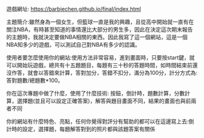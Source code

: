 遊戲網址: https://barbiechen.github.io/final/index.html 

主題簡介:雖然身為一個女生，但籃球一直是我的興趣，且從高中開始就一直有在關注NBA，有時甚至知道的事情還比大部分的男生多，因此在決定這次期末報告的主題時，我就決定要做NBA相關的東西。因此我寫了這一個網站，這是一個NBA知多少的遊戲，可以測試自己對NBA有多少的認識。

使用者要怎麼使用你的網站:使用方法非常容易，進到畫面時，只要按start鍵，就可以開始玩遊戲，總共有十五題題目，每題有三十秒的答題時間，如時間結束前還沒作答，就會以答錯來計算，答對加分，答錯不扣分，滿分為100分，計分方式為:答對題數/總題數*100。

你在這次專題中做了什麼，使用了什麼技術: 按鈕，倒計時，題數計算，分數計算，選擇題(並且可以設定正確答案)，解答與題目畫面不同，結果的畫面也與前兩者不同

你的網站有什麼特色、亮點，任何你覺得對評分有幫助的都可以在這邊寫上去:倒計時的設定，選擇題，每題解答對到的照片都與該題答案有關係
